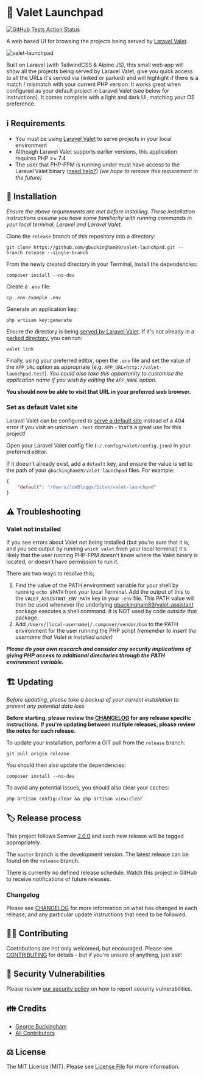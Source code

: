 # 🚀 Valet Launchpad

[![GitHub Tests Action Status](https://img.shields.io/github/workflow/status/gbuckingham89/valet-launchpad/Tests/release?label=tests)](https://github.com/gbuckingham89/valet-launchpad/actions?query=workflow%3Atests+branch%3Arelease)

A web based UI for browsing the projects being served by [Laravel Valet](https://laravel.com/docs/valet).

![valet-launchpad](https://user-images.githubusercontent.com/1455253/147604731-d0c2b6a8-01dd-4386-a17a-8af90158eff6.gif)

Built on Laravel (with TailwindCSS & Alpine.JS), this small web app will show all the projects being served by Laravel Valet, give you quick access to all the URLs it's served via (linked or parked) and will highlight if there is a match / mismatch with your current PHP version. It works great when configured as your default project in Laravel Valet (see below for instructions). It comes complete with a light and dark UI, matching your OS preference.

## ℹ️ Requirements

- You must be using [Laravel Valet](https://laravel.com/docs/valet) to serve projects in your local environment
- Although Laravel Valet supports earlier versions, this application requires PHP >= 7.4
- The user that PHP-FPM is running under must have access to the Laravel Valet binary ([need help?](#valet-not-installed)) _(we hope to remove this requirement in the future)_

## 💾 Installation

_Ensure the above requirements are met before installing. These installation instructions assume you have some familiarity with running commands in your local terminal, Laravel and Laravel Valet._

Clone the `release` branch of this repository into a directory:

```shell
git clone https://github.com/gbuckingham89/valet-launchpad.git --branch release --single-branch
```

From the newly created directory in your Terminal, install the dependencies:

```shell
composer install --no-dev
```

Create a `.env` file:

```shell
cp .env.example .env
```

Generate an application key:

```shell
php artisan key:generate
```

Ensure the directory is being [served by Laravel Valet](https://laravel.com/docs/valet#serving-sites). If it's not already in a [parked directory](https://laravel.com/docs/valet#the-park-command), you can run:

```shell
valet link
```

Finally, using your preferred editor, open the `.env` file and set the value of the `APP_URL` option as appropriate (e.g. `APP_URL=http://valet-launchpad.test`). _You could also take this opportunity to customise the application name if you wish by editing the `APP_NAME` option._

**You should now be able to visit that URL in your preferred web browser.**

### Set as default Valet site

Laravel Valet can be configured to [serve a default site](https://laravel.com/docs/valet#serving-a-default-site) instead of a 404 error if you visit an unknown `.test` domain - that's a great use for this project!

Open your Laravel Valet config file (`~/.config/valet/config.json`) in your preferred editor.

If it doesn't already exist, add a `default` key, and ensure the value is set to the path of your `gbuckingham89/valet-launchpad` files. For example:

```json
{
    "default": "/Users/JoeBloggs/Sites/valet-launchpad"
}
```

## ⚠️ Troubleshooting

### Valet not installed

If you see errors about Valet not being installed (but you're sure that it is, and you see output by running `which valet` from your local terminal) it's likely that the user running PHP-FPM doesn't know where the Valet binary is located, or doesn't have permission to run it.

There are two ways to resolve this;

1. Find the value of the PATH environment variable for your shell by running `echo $PATH` from your local Terminal. Add the output of this to the `VALET_ASSISTANT_ENV_PATH` key in your `.env` file. This PATH value will then be used whenever the underlying [gbuckingham89/valet-assistant](https://github.com/gbuckingham89/valet-assistant) package executes a shell command. It is NOT used by code outside that package.
2. Add `/Users/[local-username]/.composer/vendor/bin` to the PATH environment for the user running the PHP script _(remember to insert the username that Valet is installed under)_

_**Please do your own research and consider any security implications of giving PHP access to additional directories through the PATH environment variable.**_

## 🏗 Updating

_Before updating, please take a backup of your current installation to prevent any potential data loss._

**Before starting, please review the [CHANGELOG](CHANGELOG.md) for any release specific instructions. If you're updating between multiple releases, please review the notes for each release.**

To update your installation, perform a GIT pull from the `release` branch:

```shell
git pull origin release
```

You should then also update the dependencies:

```shell
composer install --no-dev
```

To avoid any potential issues, you should also clear your caches:

```shell
php artisan config:clear && php artisan view:clear
```

## 🏷 Release process

This project follows Semver [2.0.0](https://semver.org/spec/v2.0.0.html) and each new release will be tagged appropriately.

The `master` branch is the development version. The latest release can be found on the `release` branch.

There is currently no defined release schedule. Watch this project in GitHub to receive notifications of future releases.

### Changelog

Please see [CHANGELOG](CHANGELOG.md) for more information on what has changed in each release, and any particular update instructions that need to be followed.

## 👨‍💻 Contributing

Contributions are not only welcomed, but encouraged. Please see [CONTRIBUTING](.github/CONTRIBUTING.md) for details - but if you're unsure of anything, just ask!

## 🔐 Security Vulnerabilities

Please review [our security policy](../../security/policy) on how to report security vulnerabilities.

## 👪 Credits

- [George Buckingham](https://github.com/gbuckingham89)
- [All Contributors](../../contributors)

## ⚖️ License

The MIT License (MIT). Please see [License File](LICENSE.md) for more information.
